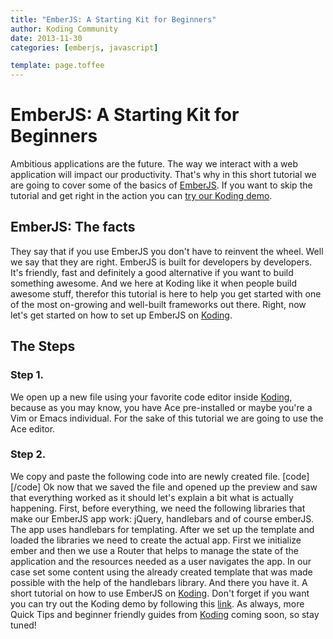 ```yaml
---
title: "EmberJS: A Starting Kit for Beginners"
author: Koding Community
date: 2013-11-30
categories: [emberjs, javascript]

template: page.toffee
---
```


# EmberJS: A Starting Kit for Beginners

Ambitious applications are the future. The way we interact with a web application will impact our productivity. That's why in this short tutorial we are going to cover some of the basics of [EmberJS](http://emberjs.com). If you want to skip the tutorial and get right in the action you can [try our Koding demo](https://koding.com/Develop/Teamwork?import=http://tinyurl.com/l5gnb8w). 

## EmberJS: The facts

They say that if you use EmberJS you don't have to reinvent the wheel. Well we say that they are right. EmberJS is built for developers by developers. It's friendly, fast and definitely a good alternative if you want to build something awesome. And we here at Koding like it when people build awesome stuff, therefor this tutorial is here to help you get started with one of the most on-growing and well-built frameworks out there. Right, now let's get started on how to set up EmberJS on [Koding](https://koding.com). 

## The Steps

### Step 1.

We open up a new file using your favorite code editor inside [Koding](https://koding.com), because as you may know, you have Ace pre-installed or maybe you're a Vim or Emacs individual. For the sake of this tutorial we are going to use the Ace editor. 

### Step 2.

We copy and paste the following code into are newly created file. [code] <!doctype html> <html> <head> <meta charset=utf-8 /> <title>Ember Koding Demo</title> </head> <body> <script type="text/x-handlebars" data-template-name="index"> <h2>Ember.js on Koding</h2> <ul> {{#each item in model}} <li>{{item}}</li> {{/each}} </ul> </script> <script src="//cdnjs.cloudflare.com/ajax/libs/jquery/2.0.3/jquery.min.js"></script> <script src="//cdnjs.cloudflare.com/ajax/libs/handlebars.js/1.1.2/handlebars.min.js"></script> <script src="//cdnjs.cloudflare.com/ajax/libs/ember.js/1.1.2/ember.min.js"></script> <script> App = Ember.Application.create({}); App.IndexRoute = Ember.Route.extend({ setupController: function(controller) { controller.set('content', ['cyan', 'magenta', 'penguin', 'pie']); } }); </script> </body> </html> [/code] Ok now that we saved the file and opened up the preview and saw that everything worked as it should let's explain a bit what is actually happening. First, before everything, we need the following libraries that make our EmberJS app work: jQuery, handlebars and of course emberJS. The app uses handlebars for templating. After we set up the template and loaded the libraries we need to create the actual app. First we initialize ember and then we use a Router that helps to manage the state of the application and the resources needed as a user navigates the app. In our case set some content using the already created template that was made possible with the help of the handlebars library. And there you have it. A short tutorial on how to use EmberJS on [Koding](https://koding.com). Don't forget if you want you can try out the Koding demo by following this [link](https://koding.com/Develop/Teamwork?import=http://tinyurl.com/l5gnb8w). As always, more Quick Tips and beginner friendly guides from [Koding](https://koding.com/) coming soon, so stay tuned!
